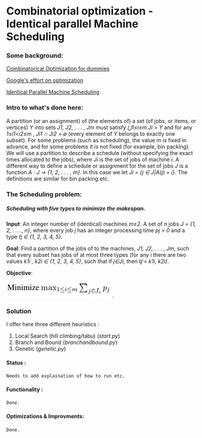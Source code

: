 # Combinatorial optimization - Identical parallel Machine Scheduling

### Some background:
[Combinatorical Optimization for dummies](https://en.wikipedia.org/wiki/Combinatorial_optimization)

[Google's effort on optimization](https://developers.google.com/optimization/introduction/overview)

[Identical Parallel Machine Scheduling](https://scholar.google.co.il/scholar?q=identical+parallel+machine+scheduling&hl=en&as_sdt=0&as_vis=1&oi=scholart)

### Intro to what's done here:
A partition (or an assignment) of (the elements of) a set (of jobs, or items, or vertices) _Y_ into sets _J1, J2, . . . , Jm_ must satisfy _⋃1≤i≤m Ji = Y_  and for any _1≤i1<i2≤m_ , _Ji1 ∩ Ji2 = ∅_ (every element of _Y_ belongs to exactly one subset). For some problems (such as scheduling), the value m is fixed in advance, and for some problems it is not fixed (for example, bin packing). We will use a partition to describe a schedule (without specifying the exact times allocated to the jobs), where _Ji_ is the set of jobs of machine _i_. 
A different way to define a schedule or assignment for the set of jobs _J_
is a function _A : J → {1, 2, . . . , m}_. In this case we let 
_Ji = {j ∈ J|A(j) = i}_. 
The definitions are similar for bin packing etc.

### The Scheduling problem:
##### Scheduling with five types to minimize the makespan.
**Input**: An integer number of (identical) machines _m≥2_. A set of _n_ jobs _J = {1, 2, . . . , n}_,
where every job _j_ has an integer processing time _pj > 0_ and a type _tj ∈ {1, 2, 3, 4, 5}_.

**Goal**: Find a partition of the jobs of to the machines, _J1, J2, . . . , Jm_, such that every subset has jobs of at most three types (for any i there are two values _k1i , k2i ∈ {1, 2, 3, 4, 5}_, such that if _j∈Ji_, then _tj ̸= k1i, k2i)_.

**Objective**:

![](https://raw.githubusercontent.com/mfintz/combinatoric-optimization/master/images/objective.JPG)  .


### Solution
I offer here three different heuristics :

1. Local Search (hill climbing/tabu) (_start.py_)
2. Branch and Bound (_branchandbound.py_)
3. Genetic (_genetic.py_)

#### Status : 
    Needs to add explaination of how to run etc.
#### Functionality : 
    Done. 
#### Optimizations & Improvments:
    Done.



